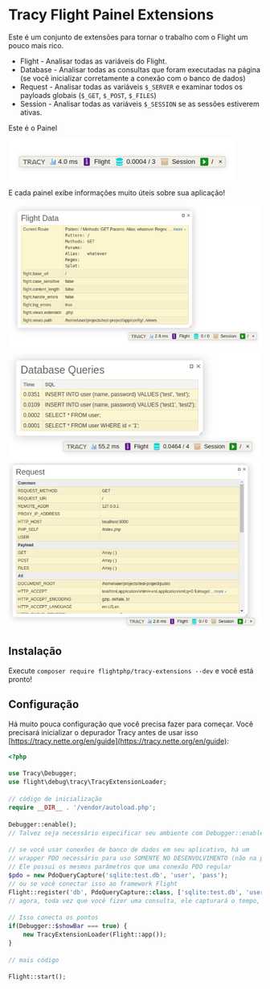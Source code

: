 Tracy Flight Painel Extensions
=====

Este é um conjunto de extensões para tornar o trabalho com o Flight um pouco mais rico.

- Flight - Analisar todas as variáveis do Flight.
- Database - Analisar todas as consultas que foram executadas na página (se você inicializar corretamente a conexão com o banco de dados)
- Request - Analisar todas as variáveis `$_SERVER` e examinar todos os payloads globais (`$_GET`, `$_POST`, `$_FILES`)
- Session - Analisar todas as variáveis `$_SESSION` se as sessões estiverem ativas.

Este é o Painel

![Barra do Flight](https://raw.githubusercontent.com/flightphp/tracy-extensions/master/flight-tracy-bar.png)

E cada painel exibe informações muito úteis sobre sua aplicação!

![Dados do Flight](https://raw.githubusercontent.com/flightphp/tracy-extensions/master/flight-var-data.png)
![Banco de Dados do Flight](https://raw.githubusercontent.com/flightphp/tracy-extensions/master/flight-db.png)
![Requisição do Flight](https://raw.githubusercontent.com/flightphp/tracy-extensions/master/flight-request.png)

Instalação
-------
Execute `composer require flightphp/tracy-extensions --dev` e você está pronto!

Configuração
-------
Há muito pouca configuração que você precisa fazer para começar. Você precisará inicializar o depurador Tracy antes de usar isso [https://tracy.nette.org/en/guide](https://tracy.nette.org/en/guide):

```php
<?php

use Tracy\Debugger;
use flight\debug\tracy\TracyExtensionLoader;

// código de inicialização
require __DIR__ . '/vendor/autoload.php';

Debugger::enable();
// Talvez seja necessário especificar seu ambiente com Debugger::enable(Debugger::DEVELOPMENT)

// se você usar conexões de banco de dados em seu aplicativo, há um
// wrapper PDO necessário para uso SOMENTE NO DESENVOLVIMENTO (não na produção, por favor!)
// Ele possui os mesmos parâmetros que uma conexão PDO regular
$pdo = new PdoQueryCapture('sqlite:test.db', 'user', 'pass');
// ou se você conectar isso ao framework Flight
Flight::register('db', PdoQueryCapture::class, ['sqlite:test.db', 'user', 'pass']);
// agora, toda vez que você fizer uma consulta, ele capturará o tempo, a consulta e os parâmetros

// Isso conecta os pontos
if(Debugger::$showBar === true) {
	new TracyExtensionLoader(Flight::app());
}

// mais código

Flight::start();
```  